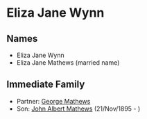 ﻿---
layout: person
subject_key: i63437677
permalink: /people/i63437677
---

# Eliza Jane Wynn

## Names

* Eliza Jane Wynn
* Eliza Jane Mathews (married name)

## Immediate Family

* Partner: [George Mathews](./@7150388@-george-mathews-b-d.md)
* Son: [John Albert Mathews](./@5643892@-john-albert-mathews-b1895-11-21-d.md) (21/Nov/1895 - )

